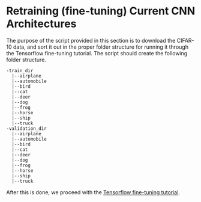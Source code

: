 Retraining (fine-tuning) Current CNN Architectures
==================================================

The purpose of the script provided in this section is to download the CIFAR-10 data, and sort it out in the proper folder structure for running it through the Tensorflow fine-tuning tutorial.  The script should create the following folder structure.

```
-train_dir
  |--airplane
  |--automobile
  |--bird
  |--cat
  |--deer
  |--dog
  |--frog
  |--horse
  |--ship
  |--truck
-validation_dir
  |--airplane
  |--automobile
  |--bird
  |--cat
  |--deer
  |--dog
  |--frog
  |--horse
  |--ship
  |--truck
```

After this is done, we proceed with the [Tensorflow fine-tuning tutorial](https://github.com/tensorflow/models/tree/master/inception).

